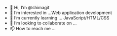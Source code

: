 - 👋 Hi, I’m @shimagit
- 👀 I’m interested in ...Web application development
- 🌱 I’m currently learning ... JavaScript/HTML/CSS
- 💞️ I’m looking to collaborate on ...
- 📫 How to reach me ...

<!---
shimagit/shimagit is a ✨ special ✨ repository because its `README.md` (this file) appears on your GitHub profile.
You can click the Preview link to take a look at your changes.
--->
